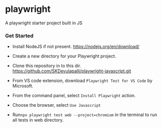 # playwright
A playwright starter project built in JS

### Get Started


- Install NodeJS if not present.
  https://nodejs.org/en/download/

- Create a new directory for your Playwright project.

- Clone this repository in to this dir.
  https://github.com/SKDevulapalli/playwright-javascript.git

- From VS code extension, download `Playwright Test for VS Code` by Microsoft.

- From the command panel, select `Install Playwright` action.

- Choose the browser, select `Use Javascript`

- Run`npx playwright test web --project=chromium` in the terminal to run all tests in web directory.
